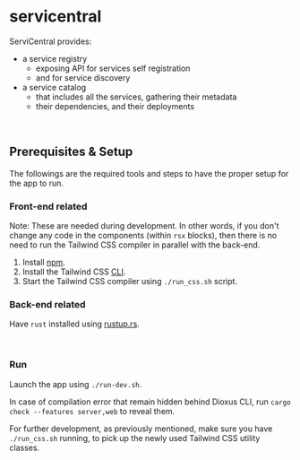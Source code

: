 # servicentral

ServiCentral provides:

-   a service registry
    -   exposing API for services self registration
    -   and for service discovery
-   a service catalog
    -   that includes all the services, gathering their metadata
    -   their dependencies, and their deployments

<br/>

## Prerequisites & Setup

The followings are the required tools and steps to have the proper setup for the app to run.

### Front-end related

Note: These are needed during development. In other words, if you don't change any code in the components (within `rsx` blocks), then there is no need to run the Tailwind CSS compiler in parallel with the back-end.

1. Install [npm](https://docs.npmjs.com/downloading-and-installing-node-js-and-npm).
2. Install the Tailwind CSS [CLI](https://tailwindcss.com/docs/installation).
3. Start the Tailwind CSS compiler using `./run_css.sh` script.

### Back-end related

Have `rust` installed using [rustup.rs](https://rustup.rs/).

<br/>

### Run

Launch the app using `./run-dev.sh`.

In case of compilation error that remain hidden behind Dioxus CLI, run `cargo check --features server,web` to reveal them.

For further development, as previously mentioned, make sure you have `./run_css.sh` running, to pick up the newly used Tailwind CSS utility classes.
